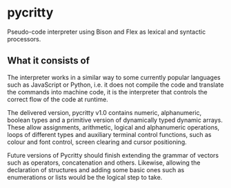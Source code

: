 # pycritty
Pseudo-code interpreter using Bison and Flex as lexical and syntactic processors.

## What it consists of

The interpreter works in a similar way to some currently popular languages such as JavaScript or Python, i.e. it does not compile the code and translate the commands into machine code, it is the interpreter that controls the correct flow of the code at runtime.

The delivered version, pycritty v1.0 contains numeric, alphanumeric, boolean types and a primitive version of dynamically typed dynamic arrays. These allow assignments, arithmetic, logical and alphanumeric operations, loops of different types and auxiliary terminal control functions, such as colour and font control, screen clearing and cursor positioning.

Future versions of Pycritty should finish extending the grammar of vectors such as operators, concatenation and others. Likewise, allowing the declaration of structures and adding some basic ones such as enumerations or lists would be the logical step to take.
